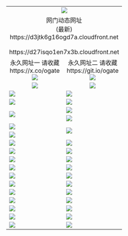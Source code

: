 ﻿<table>
  <tr></tr>
  <tr><td colspan=2 align=center><img src="https://d3jtk6g16ogd7a.cloudfront.net/Up/oGate.jpg" /></td></tr>
  <tr><td colspan=2 align=center>网门动态网址<br/>(最新)
<br>https://d3jtk6g16ogd7a.cloudfront.net
<br/>
<br>https://d27isqo1en7x3b.cloudfront.net
    </td>
  </tr>
  <tr>
    <td align=center>永久网址一 请收藏<br/>https://x.co/ogate<br><a href="https://d3jtk6g16ogd7a.cloudfront.net/Up/0WMGDL1.png"><img src="https://d3jtk6g16ogd7a.cloudfront.net/Up/0WMGD1.png" /></a></td>
    <td align=center>永久网址二 请收藏<br/>https://git.io/ogate<br><a href="https://d3jtk6g16ogd7a.cloudfront.net/Up/0WMGDL2.png"><img src="https://d3jtk6g16ogd7a.cloudfront.net/Up/0WMGD2.png" /></a></td>
  </tr>
  <tr>
    <td align=center><a href="https://d3jtk6g16ogd7a.cloudfront.net/?from=github"><img src="https://d3jtk6g16ogd7a.cloudfront.net/Up/0WMPG.jpg" /></a></td>
    <td align=center><a href="https://d3jtk6g16ogd7a.cloudfront.net/ogUP.aspx?name=0oGate.apk&from=github"><img src="https://d3jtk6g16ogd7a.cloudfront.net/Up/0WMAZ.jpg" /></a></td>
  </tr>
  <tr>
    <td><a href="https://d3jtk6g16ogd7a.cloudfront.net/oNote.aspx?id=oGate&from=github" target="_blank"><img src="https://d3jtk6g16ogd7a.cloudfront.net/Up/0WCYY.jpg" /></a></td>
    <td><a href="https://d3jtk6g16ogd7a.cloudfront.net/oNote.aspx?id=oNote&from=github" target="_blank"><img src="https://d3jtk6g16ogd7a.cloudfront.net/Up/0WZTT.jpg" /></a></td>
  </tr>
  <tr>
    <td><a href="https://d3jtk6g16ogd7a.cloudfront.net/ogDY.aspx?from=github" target="_blank"><img src="https://d3jtk6g16ogd7a.cloudfront.net/Up/DY.jpg"/></a></td>
    <td><a href="https://d3jtk6g16ogd7a.cloudfront.net/ogST.aspx?from=github" target="_blank"><img src="https://d3jtk6g16ogd7a.cloudfront.net/Up/ST.jpg"/></a></td>
  </tr>
  <tr>
    <td rowspan=2><a href="https://d3jtk6g16ogd7a.cloudfront.net/ogUP.aspx?name=WJ.mp4&from=github" target="_blank"><img src="https://d3jtk6g16ogd7a.cloudfront.net/Up/WJ.jpg" /></a></td>
    <td><a href="https://d3jtk6g16ogd7a.cloudfront.net/ogUP.aspx?name=DKC.mp4&count=17&from=github" target="_blank"><img src="https://d3jtk6g16ogd7a.cloudfront.net/Up/DKC.jpg" /></a></td> 
  </tr>
  <tr>
    <td><a href="https://d3jtk6g16ogd7a.cloudfront.net/ogUP.aspx?name=LRWS.mp4&count=6B:16,5A:10,5B:35,4A:14,4B:19,3A:10,3B:26,2A:16,2B:21,1A:23,1B:29&from=github" target="_blank"><img src="https://d3jtk6g16ogd7a.cloudfront.net/Up/LRWS.jpg" /></a></td>
  </tr>
  <tr>
    <td><a href="https://d3jtk6g16ogd7a.cloudfront.net/ogUP.aspx?name=JQR.mp4&count=2&from=github" target="_blank"><img src="https://d3jtk6g16ogd7a.cloudfront.net/Up/JQR.jpg" /></a></td>   
    <td rowspan=2><a href="https://d3jtk6g16ogd7a.cloudfront.net/ogUP.aspx?name=JP.mp4&count=9&from=github" target="_blank"><img src="https://d3jtk6g16ogd7a.cloudfront.net/Up/JP.jpg" /></td>
  </tr>
  <tr>
    <td><a href="https://d3jtk6g16ogd7a.cloudfront.net/ogUP.aspx?name=ZSJ.mp4&count=16&from=github" target="_blank"><img src="https://d3jtk6g16ogd7a.cloudfront.net/Up/ZSJ.jpg" /></a></td>
  </tr>
  <tr>
    <td><a href="https://d3jtk6g16ogd7a.cloudfront.net/ogUP.aspx?name=SSZJ.mp4&count=7&current=2&from=github" target="_blank"><img src="https://d3jtk6g16ogd7a.cloudfront.net/Up/SSZJ.jpg" /></a></td>
    <td><a href="https://d3jtk6g16ogd7a.cloudfront.net/ogUP.aspx?name=WH.mp4&from=github" target="_blank"><img src="https://d3jtk6g16ogd7a.cloudfront.net/Up/WH.jpg" /></a></td>
  </tr>
  <tr>
    <td><a href="https://d3jtk6g16ogd7a.cloudfront.net/ogUP.aspx?name=3XZM.mp4&count=240p:1,480p:1&from=github" target="_blank"><img src="https://d3jtk6g16ogd7a.cloudfront.net/Up/3XZM.jpg" /></a></td>
    <td><a href="https://d3jtk6g16ogd7a.cloudfront.net/ogUP.aspx?name=TRHY.mp4&from=github" target="_blank"><img src="https://d3jtk6g16ogd7a.cloudfront.net/Up/TRHY.jpg" /></a></td>
  </tr>
  <tr>
    <td><a href="https://d3jtk6g16ogd7a.cloudfront.net/ogUP.aspx?name=DWHM.mp4&from=github" target="_blank"><img src="https://d3jtk6g16ogd7a.cloudfront.net/Up/DWHM.jpg" /></a></td>
    <td><a href="https://d3jtk6g16ogd7a.cloudfront.net/ogUP.aspx?name=XTFY.mp4&count=24&from=github" target="_blank"><img src="https://d3jtk6g16ogd7a.cloudfront.net/Up/XTFY.jpg" /></a></td>
  </tr>
  <tr>
    <td><a href="https://d3jtk6g16ogd7a.cloudfront.net/ogUP.aspx?name=4SQQ.mp4&count=06:15&current=06:15&from=github" target="_blank"><img src="https://d3jtk6g16ogd7a.cloudfront.net/Up/4SQQ0.jpg" /></a></td>
    <td><a href="https://d3jtk6g16ogd7a.cloudfront.net/ogUP.aspx?name=4SHQ.mp4&count=06:16&current=06:16&from=github" target="_blank"><img src="https://d3jtk6g16ogd7a.cloudfront.net/Up/4SHQ0.jpg" /></a></td>
  </tr>
  <tr>
    <td><a href="https://d3jtk6g16ogd7a.cloudfront.net/ogUP.aspx?name=4SZG.mp4&count=06:16&current=06:16&from=github" target="_blank"><img src="https://d3jtk6g16ogd7a.cloudfront.net/Up/4SZG0.jpg" /></a></td>
    <td><a href="https://d3jtk6g16ogd7a.cloudfront.net/ogUP.aspx?name=4SDJ.mp4&count=06:26&current=06:25&from=github" target="_blank"><img src="https://d3jtk6g16ogd7a.cloudfront.net/Up/4SDJ0.jpg" /></a></td>
  </tr>
  <tr>
    <td><a href="https://d3jtk6g16ogd7a.cloudfront.net/onUP.aspx?name=https://x.co/dtw99&from=github" target="_blank"><img src="https://d3jtk6g16ogd7a.cloudfront.net/Up/0DTW.jpg"/></a></td>
    <td><a href="https://d3jtk6g16ogd7a.cloudfront.net/onUP.aspx?name=https://d2ao90bsskjq20.cloudfront.net/acenter/&from=github" target="_blank"><img src="https://d3jtk6g16ogd7a.cloudfront.net/Up/0TDW.jpg" /></a></td>
  </tr>
  <tr>
    <td><a href="https://d3jtk6g16ogd7a.cloudfront.net/onUP.aspx?name=https://d23nscda4f4lvy.cloudfront.net/gb/nsc413.htm&from=github" target="_blank"><img src="https://d3jtk6g16ogd7a.cloudfront.net/Up/0DJY.jpg" /></a></td>
    <td><a href="https://d3jtk6g16ogd7a.cloudfront.net/onUP.aspx?name=https://dgocdxv5343dc.cloudfront.net/xtr/gb/prog204.html&from=github" target="_blank"><img src="https://d3jtk6g16ogd7a.cloudfront.net/Up/0XTR.jpg" /></a></td>
  </tr>
  <tr>
    <td><a href="https://d3jtk6g16ogd7a.cloudfront.net/onUP.aspx?name=https://d7203y8eitivv.cloudfront.net&from=github" target="_blank"><img src="https://d3jtk6g16ogd7a.cloudfront.net/Up/0MHW.jpg" /></a></td>
    <td><a href="https://d3jtk6g16ogd7a.cloudfront.net/onUP.aspx?name=https://d38z1xzg5vtneh.cloudfront.net&from=github" target="_blank"><img src="https://d3jtk6g16ogd7a.cloudfront.net/Up/0ZJW.jpg" /></a></td>
  </tr>
  <tr>
    <td><a href="https://d3jtk6g16ogd7a.cloudfront.net/ogUP.aspx?name=FG.zip&from=github" target="_blank"><img src="https://d3jtk6g16ogd7a.cloudfront.net/Up/FG.jpg" /></a></td>
    <td><a href="https://d3jtk6g16ogd7a.cloudfront.net/ogUP.aspx?name=FGA.apk&from=github" target="_blank"><img src="https://d3jtk6g16ogd7a.cloudfront.net/Up/FGA.jpg" /></a></td>
  </tr>
  <tr>
    <td><a href="https://d3jtk6g16ogd7a.cloudfront.net/ogUP.aspx?name=U.zip&from=github" target="_blank"><img src="https://d3jtk6g16ogd7a.cloudfront.net/Up/U.jpg" /></a></td>
    <td><a href="https://d3jtk6g16ogd7a.cloudfront.net/ogUP.aspx?name=UA.apk&from=github" target="_blank"><img src="https://d3jtk6g16ogd7a.cloudfront.net/Up/UA.jpg" /></a></td>
  </tr>
  <tr>
    <td><a href="https://d3jtk6g16ogd7a.cloudfront.net/ogUP.aspx?name=0iPPOTV.zip&from=github" target="_blank"><img src="https://d3jtk6g16ogd7a.cloudfront.net/Up/0iPPOTV.jpg" /></a></td>
    <td><a href="https://d3jtk6g16ogd7a.cloudfront.net/ogUP.aspx?name=0iNTD.apk&from=github" target="_blank"><img src="https://d3jtk6g16ogd7a.cloudfront.net/Up/0iNTD.jpg" /></a></td>
  </tr>
</table>
